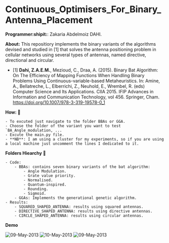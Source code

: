 # Continuous_Optimisers_For_Binary_Antenna_Placement

**Programmer:shipit:**: Zakaria Abdelmoiz DAHI. 

**About:** This repositiory implements the binary variants of the algorithms devised and studied in [1] that solves the antenna positioning problem in cellular networks using several types of antennas, named directive, directional and circular.

- [1] **Dahi, Z.A.E.M.**, Mezioud, C., Draa, A. (2015). Binary Bat Algorithm: On The Efficiency of Mapping Functions When Handling Binary Problems Using Continuous-variable-based Metaheuristics. In: Amine, A., Bellatreche, L., Elberrichi, Z., Neuhold, E., Wrembel, R. (eds) Computer Science and Its Applications. CIIA 2015. IFIP Advances in Information and Communication Technology, vol 456. Springer, Cham. https://doi.org/10.1007/978-3-319-19578-0_1 

**How: :green_book:** 

    - To excuted just navigate to the folder BBAs or GGA.
    - Choose the folder of the variant you want to test `BA_Angle_modulation, ...
    - Excute the main.py file.
    - **NB**: I am using a cluster for my experiments, so if you are using a local machine just uncomment the lines I dedicated to it.


**Folders Hiearchy :open_file_folder:**
    
    - Code:
        - BBAs: contains seven binary variants of the bat algorithm:
            - Angle Modulation.
            - Grate value priority.
            - Normalised.
            - Quantum-inspired.
            - Rounding.
            - Sigmoid.
        - GGAs: Implements the generational genetic algorithm.
    - Results:
        - SQUARED_SHAPED_ANTENNA: results using squared antennas.
        - DIRECTIVE_SHAPED_ANTENNA: results using directive antennas.
        - CIRCLE_SHAPED_ANTENNA: results using circular antennas.
        
**Demo**

![09-May-2013](https://user-images.githubusercontent.com/68249696/221611990-facff88a-fbb3-4f82-a50d-ad62096e0836.gif)
![10-May-2013](https://user-images.githubusercontent.com/68249696/221612154-137323d9-0831-4876-ac3e-21fbd4edb0b6.gif)
![09-May-2013](https://user-images.githubusercontent.com/68249696/221612194-b61e48b7-0a05-469a-a723-0016dbcde79f.gif)
